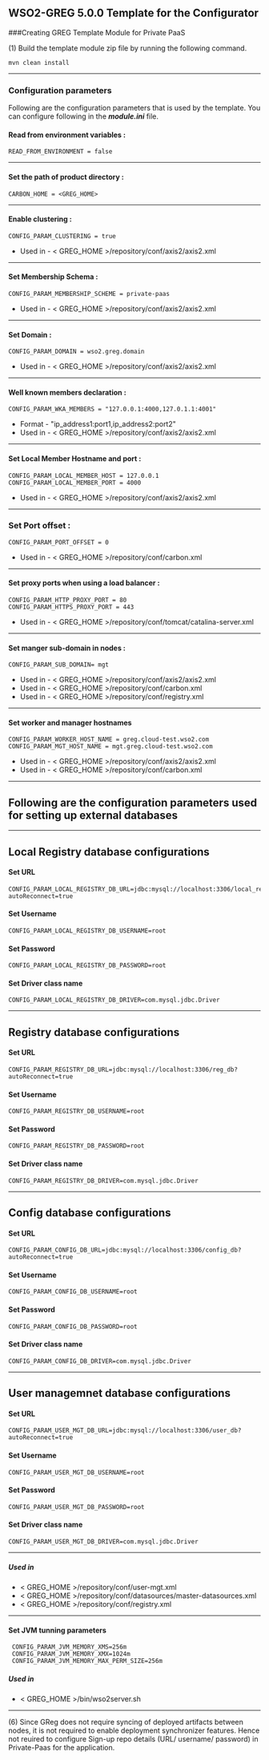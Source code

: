 WSO2-GREG 5.0.0 Template for the Configurator
---------------------------------------------

###Creating GREG Template Module for Private PaaS

(1) Build the template module zip file by running the following command.

```
mvn clean install
```

---
### Configuration parameters
Following are the configuration parameters that is used by the template.
You can configure following in the ***module.ini*** file.

#### Read from environment variables :


    READ_FROM_ENVIRONMENT = false
 

-------------------------------------------------------------------------------------

#### Set the path of product directory :

    CARBON_HOME = <GREG_HOME>

---

#### Enable clustering : 

    CONFIG_PARAM_CLUSTERING = true

* Used in - < GREG_HOME >/repository/conf/axis2/axis2.xml

---

#### Set Membership Schema :

    CONFIG_PARAM_MEMBERSHIP_SCHEME = private-paas

* Used in - < GREG_HOME >/repository/conf/axis2/axis2.xml

---
        
#### Set Domain :

    CONFIG_PARAM_DOMAIN = wso2.greg.domain

* Used in - < GREG_HOME >/repository/conf/axis2/axis2.xml

---

#### Well known members declaration :

    CONFIG_PARAM_WKA_MEMBERS = "127.0.0.1:4000,127.0.1.1:4001"

* Format - "ip_address1:port1,ip_address2:port2"
* Used in - < GREG_HOME >/repository/conf/axis2/axis2.xml

---

#### Set Local Member Hostname and port :

    CONFIG_PARAM_LOCAL_MEMBER_HOST = 127.0.0.1
    CONFIG_PARAM_LOCAL_MEMBER_PORT = 4000

* Used in - < GREG_HOME >/repository/conf/axis2/axis2.xml

---

### Set Port offset :

    CONFIG_PARAM_PORT_OFFSET = 0

* Used in - < GREG_HOME >/repository/conf/carbon.xml

---
#### Set proxy ports when using a load balancer :

    CONFIG_PARAM_HTTP_PROXY_PORT = 80
    CONFIG_PARAM_HTTPS_PROXY_PORT = 443

* Used in - < GREG_HOME >/repository/conf/tomcat/catalina-server.xml

---
#### Set manger sub-domain in nodes  :

    CONFIG_PARAM_SUB_DOMAIN= mgt

 * Used in - < GREG_HOME >/repository/conf/axis2/axis2.xml
 * Used in - < GREG_HOME >/repository/conf/carbon.xml
 * Used in - < GREG_HOME >/repository/conf/registry.xml

---
#### Set worker and manager hostnames

    CONFIG_PARAM_WORKER_HOST_NAME = greg.cloud-test.wso2.com
    CONFIG_PARAM_MGT_HOST_NAME = mgt.greg.cloud-test.wso2.com

* Used in - < GREG_HOME >/repository/conf/axis2/axis2.xml
* Used in - < GREG_HOME >/repository/conf/carbon.xml

---

## Following are the configuration parameters used for setting up external databases 

---------------------------------------------------------
## Local Registry database configurations
#### Set URL
    CONFIG_PARAM_LOCAL_REGISTRY_DB_URL=jdbc:mysql://localhost:3306/local_reg_db?autoReconnect=true
#### Set Username
    CONFIG_PARAM_LOCAL_REGISTRY_DB_USERNAME=root
#### Set Password
    CONFIG_PARAM_LOCAL_REGISTRY_DB_PASSWORD=root
#### Set Driver class name
    CONFIG_PARAM_LOCAL_REGISTRY_DB_DRIVER=com.mysql.jdbc.Driver
---------------------------------------------------------

## Registry database configurations
#### Set URL
    CONFIG_PARAM_REGISTRY_DB_URL=jdbc:mysql://localhost:3306/reg_db?autoReconnect=true
#### Set Username
    CONFIG_PARAM_REGISTRY_DB_USERNAME=root
#### Set Password
    CONFIG_PARAM_REGISTRY_DB_PASSWORD=root
#### Set Driver class name
    CONFIG_PARAM_REGISTRY_DB_DRIVER=com.mysql.jdbc.Driver
---------------------------------------------------------

## Config database configurations
#### Set URL
    CONFIG_PARAM_CONFIG_DB_URL=jdbc:mysql://localhost:3306/config_db?autoReconnect=true
#### Set Username
    CONFIG_PARAM_CONFIG_DB_USERNAME=root
#### Set Password
    CONFIG_PARAM_CONFIG_DB_PASSWORD=root
#### Set Driver class name
    CONFIG_PARAM_CONFIG_DB_DRIVER=com.mysql.jdbc.Driver
---------------------------------------------------------

## User managemnet database configurations
#### Set URL
    CONFIG_PARAM_USER_MGT_DB_URL=jdbc:mysql://localhost:3306/user_db?autoReconnect=true
#### Set Username
    CONFIG_PARAM_USER_MGT_DB_USERNAME=root
#### Set Password
    CONFIG_PARAM_USER_MGT_DB_PASSWORD=root
#### Set Driver class name
    CONFIG_PARAM_USER_MGT_DB_DRIVER=com.mysql.jdbc.Driver
---------------------------------------------------------

##### Used in 

* < GREG_HOME >/repository/conf/user-mgt.xml
* < GREG_HOME >/repository/conf/datasources/master-datasources.xml
* < GREG_HOME >/repository/conf/registry.xml
---------------------------------------------------------

#### Set JVM tunning parameters

     CONFIG_PARAM_JVM_MEMORY_XMS=256m
     CONFIG_PARAM_JVM_MEMORY_XMX=1024m
     CONFIG_PARAM_JVM_MEMORY_MAX_PERM_SIZE=256m

##### Used in 

* < GREG_HOME >/bin/wso2server.sh
---------------------------------------------------------


(6) Since GReg does not require syncing of deployed artifacts between nodes, it is not required to enable deployment synchronizer features. Hence not reuired to configure Sign-up repo details (URL/ username/ password) in Private-Paas for the application.
